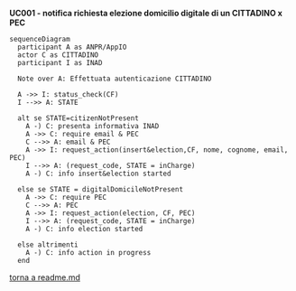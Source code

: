 **UC001 - notifica richiesta elezione domicilio digitale di un CITTADINO x PEC**

```mermaid
sequenceDiagram
  participant A as ANPR/AppIO
  actor C as CITTADINO
  participant I as INAD

  Note over A: Effettuata autenticazione CITTADINO

  A ->> I: status_check(CF)
  I -->> A: STATE

  alt se STATE=citizenNotPresent
    A -) C: presenta informativa INAD
    A ->> C: require email & PEC
    C -->> A: email & PEC
    A ->> I: request_action(insert&election,CF, nome, cognome, email, PEC)
    I -->> A: (request_code, STATE = inCharge)
    A -) C: info insert&election started

  else se STATE = digitalDomicileNotPresent
    A ->> C: require PEC
    C -->> A: PEC
    A ->> I: request_action(election, CF, PEC)
    I -->> A: (request_code, STATE = inCharge)
    A -) C: info election started

  else altrimenti
    A -) C: info action in progress
  end

  ```

  [torna a readme.md](../readme.md)
